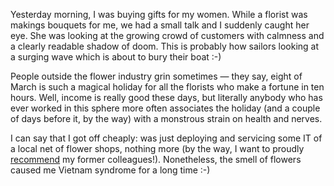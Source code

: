 ﻿Yesterday morning, I was buying gifts for my women. While a florist was makings bouquets for me, we had a small talk and I suddenly caught her eye. She was looking at the growing crowd of customers with calmness and a clearly readable shadow of doom. This is probably how sailors looking at a surging wave which is about to bury their boat :-)

People outside the flower industry grin sometimes — they say, eight of March is such a magical holiday for all the florists who make a fortune in ten hours. Well, income is really good these days, but literally anybody who has ever worked in this sphere more often associates the holiday (and a couple of days before it, by the way) with a monstrous strain on health and nerves.

I can say that I got off cheaply: was just deploying and servicing some IT of a local net of flower shops, nothing more (by the way, I want to proudly [recommend](http://rosetta.florist/) my former colleagues!). Nonetheless, the smell of flowers caused me Vietnam syndrome for a long time :-)